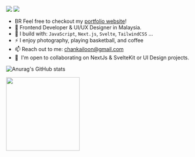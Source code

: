 
[<img src="https://img.shields.io/badge/github-%2312100E.svg?&style=for-the-badge&logo=github&logoColor=white&color=black" />](https://github.com/kailoon)
[<img src="https://img.shields.io/badge/linkedin-%230077B5.svg?&style=for-the-badge&logo=linkedin&logoColor=white" />](https://www.linkedin.com/in/kailoon/)

- BR Feel free to checkout my [portfolio website](https://kailoon.com/)!
- 🏢 Frontend Developer & UI/UX Designer in Malaysia.
- 🧰 I build with: `JavaScript`, `Next.js`, `Svelte`, `TailwindCSS` ...
- ⚡ I enjoy photography, playing basketball, and coffee
- 📫 Reach out to me: chankailoon@gmail.com
- 🤝  I'm open to collaborating on NextJs & SvelteKit or UI Design projects.

![Anurag's GitHub stats](https://github-readme-stats.vercel.app/api?username=kailoon&theme=transparent&show_icons=true)

<a href="https://www.buymeacoffee.com/kailoon"><img src="https://cdn.buymeacoffee.com/buttons/v2/default-yellow.png" width="200" /></a>
<!---
kailoon/kailoon is a ✨ special ✨ repository because its `README.md` (this file) appears on your GitHub profile.
You can click the Preview link to take a look at your changes.
--->
